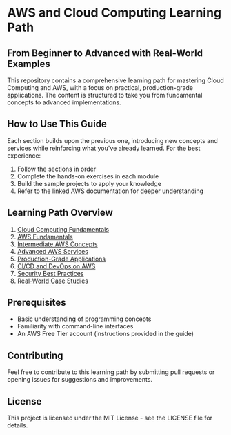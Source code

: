 # AWS and Cloud Computing Learning Path
## From Beginner to Advanced with Real-World Examples

This repository contains a comprehensive learning path for mastering Cloud Computing and AWS, with a focus on practical, production-grade applications. The content is structured to take you from fundamental concepts to advanced implementations.

## How to Use This Guide

Each section builds upon the previous one, introducing new concepts and services while reinforcing what you've already learned. For the best experience:

1. Follow the sections in order
2. Complete the hands-on exercises in each module
3. Build the sample projects to apply your knowledge
4. Refer to the linked AWS documentation for deeper understanding

## Learning Path Overview

1. [Cloud Computing Fundamentals](./01-cloud-fundamentals/README.md)
2. [AWS Fundamentals](./02-aws-fundamentals/README.md)
3. [Intermediate AWS Concepts](./03-intermediate-aws/README.md)
4. [Advanced AWS Services](./04-advanced-aws/README.md)
5. [Production-Grade Applications](./05-production-applications/README.md)
6. [CI/CD and DevOps on AWS](./06-cicd-devops/README.md)
7. [Security Best Practices](./07-security/README.md)
8. [Real-World Case Studies](./08-case-studies/README.md)

## Prerequisites

- Basic understanding of programming concepts
- Familiarity with command-line interfaces
- An AWS Free Tier account (instructions provided in the guide)

## Contributing

Feel free to contribute to this learning path by submitting pull requests or opening issues for suggestions and improvements.

## License

This project is licensed under the MIT License - see the LICENSE file for details.